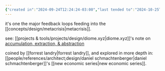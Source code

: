 ```yaml
---
{"created in":"2024-09-24T12:24:24-03:00","last tended to":"2024-10-25T11:56:32-03:00","tags":["concept","metacrisis","design","metasystemsdesign"],"relevancescore":98,"notestage":["🌱"],"dg-publish":true,"aliases":["ring of power"],"permalink":"/diagnosis/accumulation-extraction-abstraction/","dgPassFrontmatter":true,"created":"2024-09-24T12:24:24.327-03:00","updated":"2024-10-25T11:58:12.052-03:00"}
---
```


it's one the major feedback loops feeding into the [[concepts/design/metacrisis\|metacrisis]].

see: [[projects & tools/projects/design/diome.xyz\|diome.xyz]]'s note on [accumulation, extraction, & abstraction](https://diome.xyz/2+%F0%9F%8C%BF+Leaves/Accumulation%2C+Extraction+%26+Abstraction)

coined by [[forrest landry\|forrest landry]], and explored in more depth in: [[people/references/architect;design/daniel schmachtenberger\|daniel schmachtenberger]]'s [[new economic series\|new economic series]].